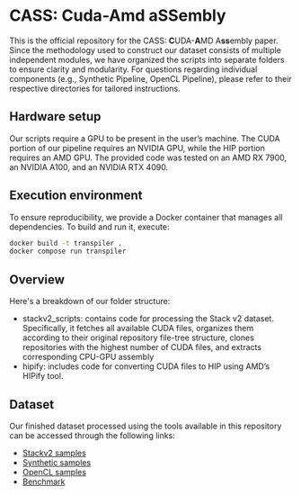 # CASS: Cuda-Amd aSSembly
This is the official repository for the CASS: **C**UDA-**A**MD A**ss**embly paper. Since the methodology used to construct our dataset consists of multiple independent modules, we have organized the scripts into separate folders to ensure clarity and modularity. For questions regarding individual components (e.g., Synthetic Pipeline, OpenCL Pipeline), please refer to their respective directories for tailored instructions.

## Hardware setup
Our scripts require a GPU to be present in the user’s machine. The CUDA portion of our pipeline requires an NVIDIA GPU, while the HIP portion requires an AMD GPU. The provided code was tested on an AMD RX 7900, an NVIDIA A100, and an NVIDIA RTX 4090.

## Execution environment 
To ensure reproducibility, we provide a Docker container that manages all dependencies. To build and run it, execute:
```bash
docker build -t transpiler .
docker compose run transpiler
```

## Overview
Here's a breakdown of our folder structure:
* stackv2_scripts: contains code for processing the Stack v2 dataset. Specifically, it fetches all available CUDA files, organizes them according to their original repository file-tree structure, clones repositories with the highest number of CUDA files, and extracts corresponding CPU-GPU assembly
* hipify: includes code for converting CUDA files to HIP using AMD’s HIPify tool.

## Dataset
Our finished dataset processed using the tools available in this repository can be accessed through the following links:
- [Stackv2 samples](https://huggingface.co/datasets/GustavoStahl/transpiler-gpu-stackv2-dataset)
- [Synthetic samples](https://huggingface.co/datasets/GustavoStahl/transpiler-gpu-synthetic-dataset)
- [OpenCL samples](https://huggingface.co/datasets/GustavoStahl/transpiler-gpu-opencl-dataset)
- [Benchmark](https://huggingface.co/datasets/ahmedheakl/cass-bench)